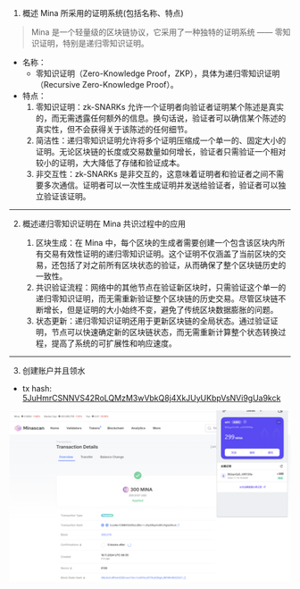 1. 概述 Mina 所采用的证明系统(包括名称、特点)

> Mina 是一个轻量级的区块链协议，它采用了一种独特的证明系统 —— 零知识证明，特别是递归零知识证明。

- 名称：
  - 零知识证明（Zero-Knowledge Proof，ZKP），具体为递归零知识证明（Recursive Zero-Knowledge Proof）。
- 特点：
  1. 零知识证明：zk-SNARKs 允许一个证明者向验证者证明某个陈述是真实的，而无需透露任何额外的信息。换句话说，验证者可以确信某个陈述的真实性，但不会获得关于该陈述的任何细节。
  2. 简洁性：递归零知识证明允许将多个证明压缩成一个单一的、固定大小的证明。无论区块链的长度或交易数量如何增长，验证者只需验证一个相对较小的证明，大大降低了存储和验证成本。
  3. 非交互性：zk-SNARKs 是非交互的，这意味着证明者和验证者之间不需要多次通信。证明者可以一次性生成证明并发送给验证者，验证者可以独立验证该证明。

---

2. 概述递归零知识证明在 Mina 共识过程中的应用

   1. 区块生成：在 Mina 中，每个区块的生成者需要创建一个包含该区块内所有交易有效性证明的递归零知识证明。这个证明不仅涵盖了当前区块的交易，还包括了对之前所有区块状态的验证，从而确保了整个区块链历史的一致性。
   2. 共识验证流程：网络中的其他节点在验证新区块时，只需验证这个单一的递归零知识证明，而无需重新验证整个区块链的历史交易。尽管区块链不断增长，但是证明的大小始终不变，避免了传统区块数据膨胀的问题。
   3. 状态更新：递归零知识证明还用于更新区块链的全局状态。通过验证证明，节点可以快速确定新的区块链状态，而无需重新计算整个状态转换过程，提高了系统的可扩展性和响应速度。

---

3. 创建账户并且领水

- tx hash: [5JuHmrCSNNVS42RoLQMzM3wVbkQ8j4XkJUyUKbpVsNVi9gUa9kck](https://minascan.io/devnet/tx/5JuHmrCSNNVS42RoLQMzM3wVbkQ8j4XkJUyUKbpVsNVi9gUa9kck)

![账户并且领水](devnet.png)
